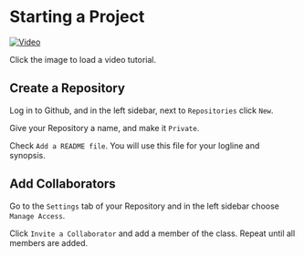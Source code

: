 # Starting a Project

[![Video](https://img.youtube.com/vi/RzV258fNvCs/0.jpg)](https://youtu.be/RzV258fNvCs)

Click the image to load a video tutorial.

## Create a Repository

Log in to Github, and in the left sidebar, next to `Repositories` click `New`.

Give your Repository a name, and make it `Private`.

Check `Add a README file`. You will use this file for your logline and synopsis.

## Add Collaborators

Go to the `Settings` tab of your Repository and in the left sidebar choose `Manage Access`.

Click `Invite a Collaborator` and add a member of the class. Repeat until all members are added.
